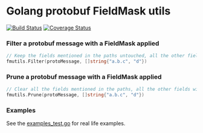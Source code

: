 # Golang protobuf FieldMask utils

[![Build Status](https://cloud.drone.io/api/badges/mennanov/fmutils/status.svg)](https://cloud.drone.io/mennanov/fmutils)
[![Coverage Status](https://coveralls.io/repos/github/mennanov/fmutils/badge.svg?branch=main)](https://coveralls.io/github/mennanov/fmutils?branch=main)

### Filter a protobuf message with a FieldMask applied

```go
// Keep the fields mentioned in the paths untouched, all the other fields will be cleared.
fmutils.Filter(protoMessage, []string{"a.b.c", "d"})
```

### Prune a protobuf message with a FieldMask applied

```go
// Clear all the fields mentioned in the paths, all the other fields will be left untouched.
fmutils.Prune(protoMessage, []string{"a.b.c", "d"})
```

### Examples

See the [examples_test.go](https://github.com/mennanov/fmutils/blob/main/examples_test.go) for real life examples.
